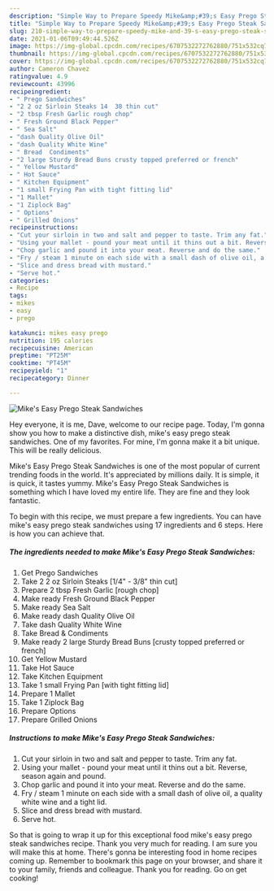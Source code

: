 ```yaml
---
description: "Simple Way to Prepare Speedy Mike&amp;#39;s Easy Prego Steak Sandwiches"
title: "Simple Way to Prepare Speedy Mike&amp;#39;s Easy Prego Steak Sandwiches"
slug: 210-simple-way-to-prepare-speedy-mike-and-39-s-easy-prego-steak-sandwiches
date: 2021-01-06T09:49:44.526Z
image: https://img-global.cpcdn.com/recipes/6707532272762880/751x532cq70/mikes-easy-prego-steak-sandwiches-recipe-main-photo.jpg
thumbnail: https://img-global.cpcdn.com/recipes/6707532272762880/751x532cq70/mikes-easy-prego-steak-sandwiches-recipe-main-photo.jpg
cover: https://img-global.cpcdn.com/recipes/6707532272762880/751x532cq70/mikes-easy-prego-steak-sandwiches-recipe-main-photo.jpg
author: Cameron Chavez
ratingvalue: 4.9
reviewcount: 43996
recipeingredient:
- " Prego Sandwiches"
- "2 2 oz Sirloin Steaks 14  38 thin cut"
- "2 tbsp Fresh Garlic rough chop"
- " Fresh Ground Black Pepper"
- " Sea Salt"
- "dash Quality Olive Oil"
- "dash Quality White Wine"
- " Bread  Condiments"
- "2 large Sturdy Bread Buns crusty topped preferred or french"
- " Yellow Mustard"
- " Hot Sauce"
- " Kitchen Equipment"
- "1 small Frying Pan with tight fitting lid"
- "1 Mallet"
- "1 Ziplock Bag"
- " Options"
- " Grilled Onions"
recipeinstructions:
- "Cut your sirloin in two and salt and pepper to taste. Trim any fat."
- "Using your mallet - pound your meat until it thins out a bit. Reverse, season again and pound."
- "Chop garlic and pound it into your meat. Reverse and do the same."
- "Fry / steam 1 minute on each side with a small dash of olive oil, a quality white wine and a tight lid."
- "Slice and dress bread with mustard."
- "Serve hot."
categories:
- Recipe
tags:
- mikes
- easy
- prego

katakunci: mikes easy prego 
nutrition: 195 calories
recipecuisine: American
preptime: "PT25M"
cooktime: "PT45M"
recipeyield: "1"
recipecategory: Dinner

---
```



![Mike&#39;s Easy Prego Steak Sandwiches](https://img-global.cpcdn.com/recipes/6707532272762880/751x532cq70/mikes-easy-prego-steak-sandwiches-recipe-main-photo.jpg)

Hey everyone, it is me, Dave, welcome to our recipe page. Today, I'm gonna show you how to make a distinctive dish, mike&#39;s easy prego steak sandwiches. One of my favorites. For mine, I'm gonna make it a bit unique. This will be really delicious.

Mike&#39;s Easy Prego Steak Sandwiches is one of the most popular of current trending foods in the world. It's appreciated by millions daily. It is simple, it is quick, it tastes yummy. Mike&#39;s Easy Prego Steak Sandwiches is something which I have loved my entire life. They are fine and they look fantastic.




To begin with this recipe, we must prepare a few ingredients. You can have mike&#39;s easy prego steak sandwiches using 17 ingredients and 6 steps. Here is how you can achieve that.

<!--inarticleads1-->

##### The ingredients needed to make Mike&#39;s Easy Prego Steak Sandwiches:

1. Get  Prego Sandwiches
1. Take 2 2 oz Sirloin Steaks [1/4&#34; - 3/8&#34; thin cut]
1. Prepare 2 tbsp Fresh Garlic [rough chop]
1. Make ready  Fresh Ground Black Pepper
1. Make ready  Sea Salt
1. Make ready dash Quality Olive Oil
1. Take dash Quality White Wine
1. Take  Bread &amp; Condiments
1. Make ready 2 large Sturdy Bread Buns [crusty topped preferred or french]
1. Get  Yellow Mustard
1. Take  Hot Sauce
1. Take  Kitchen Equipment
1. Take 1 small Frying Pan [with tight fitting lid]
1. Prepare 1 Mallet
1. Take 1 Ziplock Bag
1. Prepare  Options
1. Prepare  Grilled Onions




<!--inarticleads2-->

##### Instructions to make Mike&#39;s Easy Prego Steak Sandwiches:

1. Cut your sirloin in two and salt and pepper to taste. Trim any fat.
1. Using your mallet - pound your meat until it thins out a bit. Reverse, season again and pound.
1. Chop garlic and pound it into your meat. Reverse and do the same.
1. Fry / steam 1 minute on each side with a small dash of olive oil, a quality white wine and a tight lid.
1. Slice and dress bread with mustard.
1. Serve hot.




So that is going to wrap it up for this exceptional food mike&#39;s easy prego steak sandwiches recipe. Thank you very much for reading. I am sure you will make this at home. There's gonna be interesting food in home recipes coming up. Remember to bookmark this page on your browser, and share it to your family, friends and colleague. Thank you for reading. Go on get cooking!
